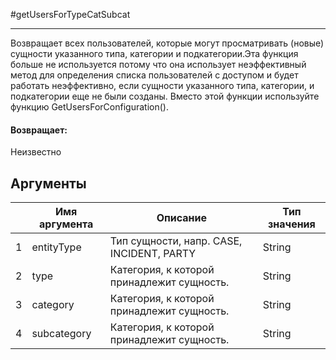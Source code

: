 #getUsersForTypeCatSubcat

---

Возвращает всех пользователей, которые могут просматривать (новые) сущности указанного типа, категории и подкатегории.Эта функция больше не используется потому что она использует неэффективный метод для определения списка пользователей с доступом и будет работать неэффективно, если сущности указанного типа, категории, и подкатегории еще не были созданы. Вместо этой функции используйте функцию GetUsersForConfiguration().

#### Возвращает:

Неизвестно

## Аргументы

|  | Имя аргумента | Описание | Тип значения |
| --- | --- | --- | --- |
| 1 | entityType | Тип сущности, напр. CASE, INCIDENT, PARTY | String |
| 2 | type | Категория, к которой принадлежит сущность. | String |
| 3 | category | Категория, к которой принадлежит сущность. | String |
| 4 | subcategory | Категория, к которой принадлежит сущность. | String |

